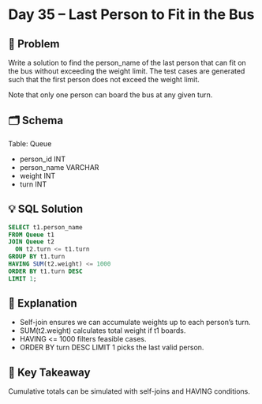 # Day 35 – Last Person to Fit in the Bus

## 📖 Problem
Write a solution to find the person_name of the last person that can fit on the bus without exceeding the weight limit. The test cases are generated such that the first person does not exceed the weight limit.

Note that only one person can board the bus at any given turn.

## 🗂 Schema
Table: Queue  
- person_id INT  
- person_name VARCHAR  
- weight INT  
- turn INT  

## 💡 SQL Solution
```sql
SELECT t1.person_name
FROM Queue t1
JOIN Queue t2
  ON t2.turn <= t1.turn
GROUP BY t1.turn
HAVING SUM(t2.weight) <= 1000
ORDER BY t1.turn DESC
LIMIT 1;
```

## 🧠 Explanation
- Self-join ensures we can accumulate weights up to each person’s turn.  
- SUM(t2.weight) calculates total weight if t1 boards.  
- HAVING <= 1000 filters feasible cases.  
- ORDER BY turn DESC LIMIT 1 picks the last valid person.  

## 🔑 Key Takeaway
Cumulative totals can be simulated with self-joins and HAVING conditions.
